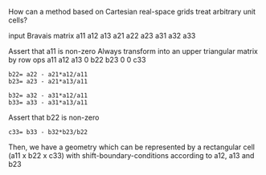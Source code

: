 How can a method based on Cartesian real-space grids treat arbitrary unit cells?

input Bravais matrix
    a11 a12 a13
    a21 a22 a23
    a31 a32 a33

Assert that a11 is non-zero
Always transform into an upper triangular matrix by row ops
    a11 a12 a13
     0  b22 b23
     0   0  c33

    b22= a22 - a21*a12/a11
    b23= a23 - a21*a13/a11

    b32= a32 - a31*a12/a11
    b33= a33 - a31*a13/a11

Assert that b22 is non-zero

    c33= b33 - b32*b23/b22

Then, we have a geometry which can be represented by a rectangular cell (a11 x b22 x c33)
with shift-boundary-conditions according to a12, a13 and b23

